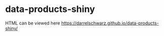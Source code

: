 # data-products-shiny

HTML can be viewed here https://darrelschwarz.github.io/data-products-shiny/
